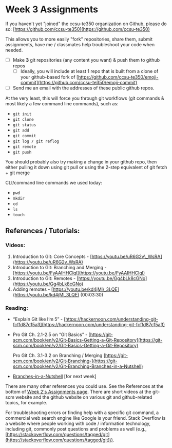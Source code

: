 # Week 3 Assignments

If you haven't yet "joined" the ccsu-te350 organization on Github, please do so: [https://github.com/ccsu-te350](https://github.com/ccsu-te350)

This allows you to more easily "fork" repositories, share them, submit assignments, have me / classmates help troubleshoot your code when needed.

* [ ] Make **3** git repositories \(any content you want\) & push them to github repos
  * [ ] Ideally, you will include at least 1 repo that is built from a clone of your github-based fork of [https://github.com/ccsu-te350/emoji-commit](https://github.com/ccsu-te350/emoji-commit)
* [ ] Send me an email with the addresses of these public github repos.

At the very least, this will force you through git workflows \(git commands & most likely a few command line commands\), such as:

* `git init`
* `git clone`
* `git status`
* `git add` 
* `git commit`
* `git log / git reflog` 
* `git remote`
* `git push`

You should probably also try making a change in your github repo, then either pulling it down using git pull or using the 2-step equivalent of git fetch + git merge

CLI/command line commands we used today:

* `pwd`
* `mkdir`
* `cd`
* `ls`
* `touch`

## References / Tutorials:

### Videos:

1. Introduction to Git: Core Concepts - [https://youtu.be/uR6G2v\_WsRA](https://youtu.be/uR6G2v_WsRA) 
2. Introduction to Git: Branching and Merging - [https://youtu.be/FyAAIHHClqI](https://youtu.be/FyAAIHHClqI) 
3. Introduction to Git: Remotes - [https://youtu.be/Gg4bLk8cGNo](https://youtu.be/Gg4bLk8cGNo) 
4. Adding remotes - [https://youtu.be/kd4jMl\_3LQE](https://youtu.be/kd4jMl_3LQE) \(00:03:30\)

### Reading:

* “Explain Git like I’m 5” - [https://hackernoon.com/understanding-git-fcffd87c15a3](https://hackernoon.com/understanding-git-fcffd87c15a3) 
* Pro Git Ch. 2.1-2.5 on “Git Basics” - [https://git-scm.com/book/en/v2/Git-Basics-Getting-a-Git-Repository](https://git-scm.com/book/en/v2/Git-Basics-Getting-a-Git-Repository)

  Pro Git Ch. 3.1-3.2 on Branching / Merging [https://git-scm.com/book/en/v2/Git-Branching-](https://git-scm.com/book/en/v2/Git-Branching-Branches-in-a-Nutshell)

* [Branches-in-a-Nutshell](https://git-scm.com/book/en/v2/Git-Branching-Branches-in-a-Nutshell) \[for next week\]

There are many other references you could use. See the References at the bottom of [Week 2's Assignments page](week-2-assignments.md). There are short videos at the git-scm website and the github website on various git and github-related topics, for example.

For troubleshooting errors or finding help with a specific git command, a commercial web search engine like Google is your friend. Stack Overflow is a website where people working with code / information technology, including git, commonly post questions and problems as well \(e.g., [https://stackoverflow.com/questions/tagged/git](https://stackoverflow.com/questions/tagged/git)\).



